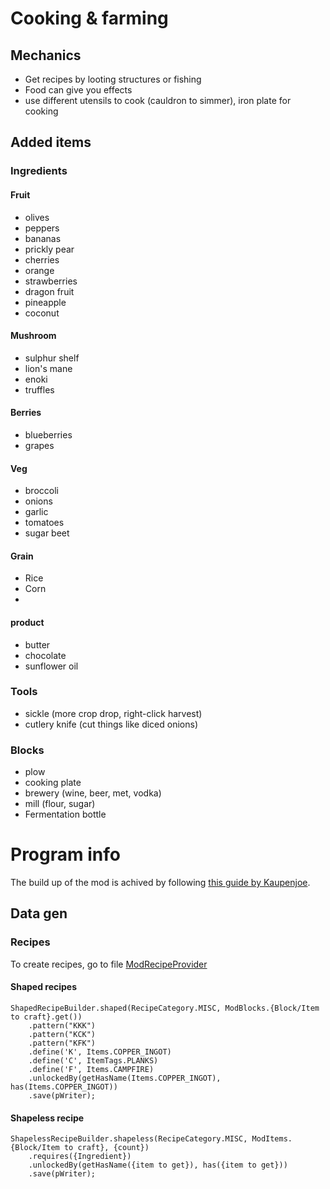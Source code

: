 # Cooking & farming

## Mechanics

- Get recipes by looting structures or fishing
- Food can give you effects
- use different utensils to cook (cauldron to simmer), iron plate for cooking

## Added items

### Ingredients

#### Fruit

- olives
- peppers
- bananas
- prickly pear
- cherries
- orange
- strawberries
- dragon fruit
- pineapple
- coconut

#### Mushroom

- sulphur shelf
- lion's mane
- enoki
- truffles

#### Berries

- blueberries
- grapes

#### Veg

- broccoli
- onions
- garlic
- tomatoes
- sugar beet

#### Grain
- Rice
- Corn
- 

#### product

- butter
- chocolate
- sunflower oil

### Tools

- sickle (more crop drop, right-click harvest)
- cutlery knife (cut things like diced onions)

### Blocks

- plow
- cooking plate
- brewery (wine, beer, met, vodka)
- mill (flour, sugar)
- Fermentation bottle

# Program info
The build up of the mod is achived by following [this guide by Kaupenjoe](https://youtu.be/TPfNvwfgXAU).

## Data gen

### Recipes
To create recipes, go to file [ModRecipeProvider](./src/main/java/net/robin/foodplus/datagen/ModRecipeProvider.java)

#### Shaped recipes
    ShapedRecipeBuilder.shaped(RecipeCategory.MISC, ModBlocks.{Block/Item to craft}.get())
        .pattern("KKK")
        .pattern("KCK")
        .pattern("KFK")
        .define('K', Items.COPPER_INGOT)
        .define('C', ItemTags.PLANKS)
        .define('F', Items.CAMPFIRE)
        .unlockedBy(getHasName(Items.COPPER_INGOT), has(Items.COPPER_INGOT))
        .save(pWriter);

#### Shapeless recipe
    ShapelessRecipeBuilder.shapeless(RecipeCategory.MISC, ModItems.{Block/Item to craft}, {count})
        .requires({Ingredient})
        .unlockedBy(getHasName({item to get}), has({item to get}))
        .save(pWriter);